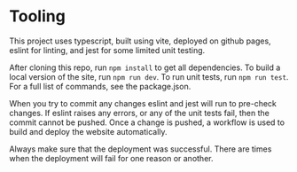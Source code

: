 # Tooling

This project uses typescript, built using vite, deployed on github pages, eslint for linting, and jest for some limited unit testing.

After cloning this repo, run `npm install` to get all dependencies. To build a local version of the site, run `npm run dev`. To run unit tests, run `npm run test`. For a full list of commands, see the package.json.

When you try to commit any changes eslint and jest will run to pre-check changes. If eslint raises any errors, or any of the unit tests fail, then the commit cannot be pushed. Once a change is pushed, a workflow is used to build and deploy the website automatically.

Always make sure that the deployment was successful. There are times when the deployment will fail for one reason or another.